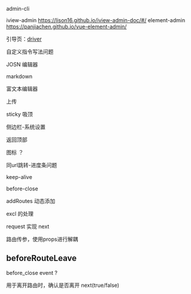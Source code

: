 

admin-cli

iview-admin https://lison16.github.io/iview-admin-doc/#/
element-admin https://panjiachen.github.io/vue-element-admin/

引导页：[driver](https://github.com/kamranahmedse/driver.js)

自定义指令写法问题

JOSN 编辑器

markdown

富文本编辑器

上传

sticky 吸顶

侧边栏-系统设置

返回顶部

图标 ？




同url跳转-进度条问题

keep-alive

before-close

addRoutes 动态添加

excl 的处理

request 实现 next

路由传参，使用props进行解耦


## beforeRouteLeave  

before_close event ?

用于离开路由时，确认是否离开 next(true/false)